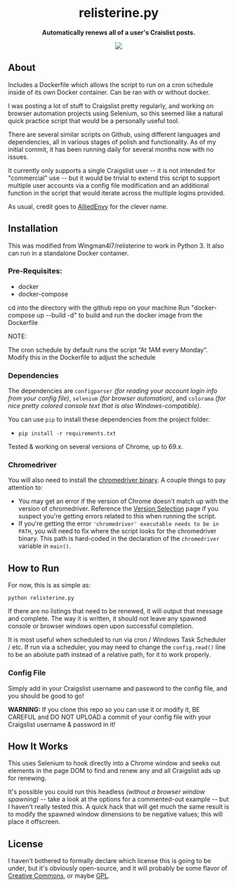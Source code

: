 <h1 align="center">relisterine.py</h1>

<p align="center"><b>Automatically renews all of a user's Craislist posts.</b></p>

<p align="center">
  <img src="https://raw.github.com/Wingman4l7/relisterine/master/relisterine_successful.png"/>
</p>

## About ##

Includes a Dockerfile which allows the script to run on a cron schedule inside of its own Docker container. Can be ran with or without docker.

I was posting a lot of stuff to Craigslist pretty regularly, and working on browser automation projects using Selenium, so this seemed like a natural quick practice script that would be a personally useful tool.

There are several similar scripts on Github, using different languages and dependencies, all in various stages of polish and functionality.  As of my initial commit, it has been running daily for several months now with no issues.

It currently only supports a single Craigslist user -- it is not intended for "commercial" use -- but it would be trivial to extend this script to support multiple user accounts via a config file modification and an additional function in the script that would iterate across the multiple logins provided.

As usual, credit goes to [AlliedEnvy](https://github.com/AlliedEnvy) for the clever name.

## Installation ##
This was modified from Wingman4l7/relisterine to work in Python 3. It also can run in a standalone Docker container.

### Pre-Requisites: ###

- docker
- docker-compose

cd into the directory with the github repo on your machine
Run "docker-compose up --build -d" to build and run the docker image from the Dockerfile

NOTE:

The cron schedule by default runs the script “At 1AM every Monday”. Modify this in the Dockerfile to adjust the schedule

### Dependencies ###
The dependencies are `configparser` *(for reading your account login info from your config file)*, `selenium` *(for browser automation)*, and `colorama` *(for nice pretty colored console text that is also Windows-compatible)*.

You can use `pip` to install these dependencies from the project folder:

 - `pip install -r requirements.txt`

Tested & working on several versions of Chrome, up to 69.x.

### Chromedriver ###
You will also need to install the [chromedriver binary](https://chromedriver.chromium.org/).  A couple things to pay attention to:
* You may get an error if the version of Chrome doesn't match up with the version of chromedriver.  Reference the [Version Selection](https://chromedriver.chromium.org/downloads/version-selection) page if you suspect you're getting errors related to this when running the script.
* If you're getting the error `'chromedriver' executable needs to be in PATH`, you will need to fix where the script looks for the chromedriver binary.  This path is hard-coded in the declaration of the `chromedriver` variable in `main()`.

## How to Run ##
For now, this is as simple as:

	python relisterine.py

If there are no listings that need to be renewed, it will output that message and complete.  The way it is written, it should not leave any spawned console or browser windows open upon successful completion.

It is most useful when scheduled to run via cron / Windows Task Scheduler / etc.  If run via a scheduler, you may need to change the `config.read()` line to be an abolute path instead of a relative path, for it to work properly.  

### Config File ###
Simply add in your Craigslist username and password to the config file, and you should be good to go!

**WARNING:** If you clone this repo so you can use it or modify it, BE CAREFUL and DO NOT UPLOAD a commit of your config file with your Craigslist username & password in it!

## How It Works ##
This uses Selenium to hook directly into a Chrome window and seeks out elements in the page DOM to find and renew any and all Craigslist ads up for renewing.

It's possible you could run this headless *(without a browser window spawning)* -- take a look at the options for a commented-out example -- but I haven't really tested this.  A quick hack that will get much the same result is to modify the spawned window dimensions to be negative values; this will place it offscreen.

## License ##
I haven't bothered to formally declare which license this is going to be under, but it's obviously open-source, and it will probably be some flavor of [Creative Commons](http://creativecommons.org/licenses/), or maybe [GPL](http://www.gnu.org/licenses/licenses.html).
